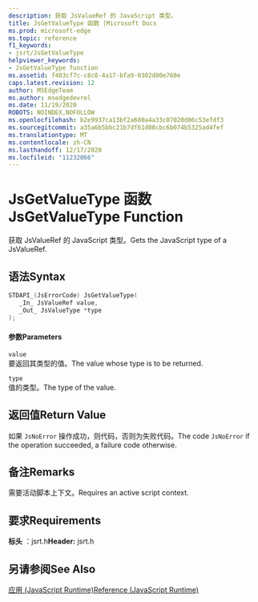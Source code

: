 ```yaml
---
description: 获取 JsValueRef 的 JavaScript 类型。
title: JsGetValueType 函数 |Microsoft Docs
ms.prod: microsoft-edge
ms.topic: reference
f1_keywords:
- jsrt/JsGetValueType
helpviewer_keywords:
- JsGetValueType function
ms.assetid: f403cf7c-c8c0-4a17-bfa9-0302d00e760e
caps.latest.revision: 12
author: MSEdgeTeam
ms.author: msedgedevrel
ms.date: 11/19/2020
ROBOTS: NOINDEX,NOFOLLOW
ms.openlocfilehash: b2e9937ca13bf2a680a4a33c07020d06c53efdf3
ms.sourcegitcommit: a35a6b5bbc21b7df61d08cbc6b074b5325ad4fef
ms.translationtype: MT
ms.contentlocale: zh-CN
ms.lasthandoff: 12/17/2020
ms.locfileid: "11232066"
---
```

# <span data-ttu-id="7a3de-103">JsGetValueType 函数</span><span class="sxs-lookup"><span data-stu-id="7a3de-103">JsGetValueType Function</span></span>

<span data-ttu-id="7a3de-104">获取 JsValueRef 的 JavaScript 类型。</span><span class="sxs-lookup"><span data-stu-id="7a3de-104">Gets the JavaScript type of a JsValueRef.</span></span>  
  
## <span data-ttu-id="7a3de-105">语法</span><span class="sxs-lookup"><span data-stu-id="7a3de-105">Syntax</span></span>  
  
```cpp  
STDAPI_(JsErrorCode) JsGetValueType(  
   _In_ JsValueRef value,  
   _Out_ JsValueType *type  
);  
```  
  
#### <span data-ttu-id="7a3de-106">参数</span><span class="sxs-lookup"><span data-stu-id="7a3de-106">Parameters</span></span>  
 `value`  
 <span data-ttu-id="7a3de-107">要返回其类型的值。</span><span class="sxs-lookup"><span data-stu-id="7a3de-107">The value whose type is to be returned.</span></span>  
  
 `type`  
 <span data-ttu-id="7a3de-108">值的类型。</span><span class="sxs-lookup"><span data-stu-id="7a3de-108">The type of the value.</span></span>  
  
## <span data-ttu-id="7a3de-109">返回值</span><span class="sxs-lookup"><span data-stu-id="7a3de-109">Return Value</span></span>  
 <span data-ttu-id="7a3de-110">如果 `JsNoError` 操作成功，则代码，否则为失败代码。</span><span class="sxs-lookup"><span data-stu-id="7a3de-110">The code `JsNoError` if the operation succeeded, a failure code otherwise.</span></span>  
  
## <span data-ttu-id="7a3de-111">备注</span><span class="sxs-lookup"><span data-stu-id="7a3de-111">Remarks</span></span>  
 <span data-ttu-id="7a3de-112">需要活动脚本上下文。</span><span class="sxs-lookup"><span data-stu-id="7a3de-112">Requires an active script context.</span></span>  
  
## <span data-ttu-id="7a3de-113">要求</span><span class="sxs-lookup"><span data-stu-id="7a3de-113">Requirements</span></span>  
 <span data-ttu-id="7a3de-114">**标头** ：jsrt.h</span><span class="sxs-lookup"><span data-stu-id="7a3de-114">**Header:** jsrt.h</span></span>  
  
## <span data-ttu-id="7a3de-115">另请参阅</span><span class="sxs-lookup"><span data-stu-id="7a3de-115">See Also</span></span>  
 [<span data-ttu-id="7a3de-116">应用 (JavaScript Runtime)</span><span class="sxs-lookup"><span data-stu-id="7a3de-116">Reference (JavaScript Runtime)</span></span>](../chakra-hosting/reference-javascript-runtime.md)
